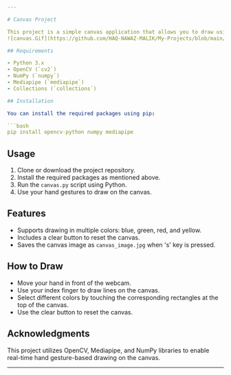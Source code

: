 ```yaml
---

# Canvas Project

This project is a simple canvas application that allows you to draw using hand gestures captured through your webcam.
![canvas.Gif](https://github.com/HAQ-NAWAZ-MALIK/My-Projects/blob/main/Canvas%20drawing/canvas.gif)

## Requirements

- Python 3.x
- OpenCV (`cv2`)
- NumPy (`numpy`)
- Mediapipe (`mediapipe`)
- Collections (`collections`)

## Installation

You can install the required packages using pip:

```bash
pip install opencv-python numpy mediapipe
```

## Usage

1. Clone or download the project repository.
2. Install the required packages as mentioned above.
3. Run the `canvas.py` script using Python.
4. Use your hand gestures to draw on the canvas.

## Features

- Supports drawing in multiple colors: blue, green, red, and yellow.
- Includes a clear button to reset the canvas.
- Saves the canvas image as `canvas_image.jpg` when 's' key is pressed.

## How to Draw

- Move your hand in front of the webcam.
- Use your index finger to draw lines on the canvas.
- Select different colors by touching the corresponding rectangles at the top of the canvas.
- Use the clear button to reset the canvas.

## Acknowledgments

This project utilizes OpenCV, Mediapipe, and NumPy libraries to enable real-time hand gesture-based drawing on the canvas.

---
```

